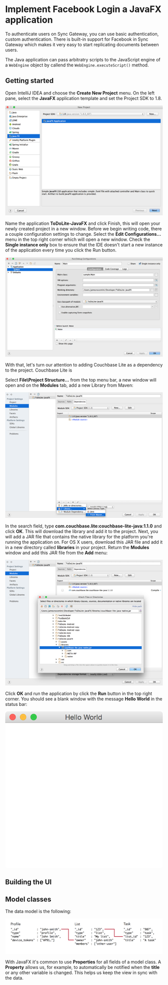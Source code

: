 # Implement Facebook Login a JavaFX application

To authenticate users on Sync Gateway, you can use basic authentication, custom authentication. There is built-in support for Facebook in Sync Gateway which makes it very easy to start replicating documents between users.

The Java application can pass arbitratry scripts to the JavaScript engine of a `WebEngine` object by callend the `WebEngine.executeScript()` method.

## Getting started

Open IntelliJ IDEA and choose the **Create New Project** menu. On the left pane, select the **JavaFX** application template and set the Project SDK to 1.8.

![](assets/starter-template.png)

Name the application **ToDoLite-JavaFX** and click Finish, this will open your newly created project in a new window. Before we begin writing code, there a couple configuration settings to change. Select the **Edit Configurations...** menu in the top right corner which will open a new window. Check the **Single instance only** box to ensure that the IDE doesn't start a new instance of the application every time you click the Run button.

![](assets/single-instance.png)

With that, let's turn our attention to adding Couchbase Lite as a dependency to the project. Couchbase Lite is



Select **File\Project Structure...** from the top menu bar, a new window will open and on the **Modules** tab, add a new Library from Maven:

![](assets/maven-module.png)

In the search field, type **com.couchbase.lite:couchbase-lite-java:1.1.0** and click **OK**. This will download the library and add it to the project. Next, you will add a JAR file that contains the native library for the platform you're running the application on. For OS X users, download this JAR file and add it in a new directory called **libraries** in your project. Return the **Modules** window and add this JAR file from the **Add** menu:

![](assets/jar-dependency.png)

Click **OK** and run the application by click the **Run** button in the top right corner. You should see a blank window with the message **Hello World** in the status bar:

![](assets/hello-world.png)

## Building the UI



## Model classes

The data model is the following:

![](assets/data-model.png)

With JavaFX it's common to use **Properties** for all fields of a model class. A **Property** allows us, for example, to automatically be notified when the **title** or any other variable is changed. This helps us keep the view in sync with the data.